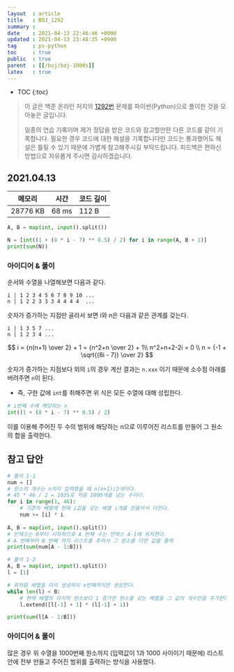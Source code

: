 ```yaml
---
layout  : article
title   : BOJ_1292
summary : 
date    : 2021-04-13 22:46:46 +0900
updated : 2021-04-13 23:48:35 +0900
tag     : ps-python
toc     : true
public  : true
parent  : [[/boj/boj-1000s]]
latex   : true
---
```

* TOC
{:toc}

> 이 글은 백준 온라인 저지의 [1292번](https://www.acmicpc.net/problem/1292) 문제를 파이썬(Python)으로 풀이한 것을 모아놓은 글입니다.
>
> 일종의 연습 기록이며 제가 정답을 받은 코드와 참고할만한 다른 코드를 같이 기록합니다. 필요한 경우 코드에 대한 해설을 기록합니다만 코드는 통과했어도 해설은 틀릴 수 있기 때문에 가볍게 참고해주시길 부탁드립니다. 피드백은 편하신 방법으로 자유롭게 주시면 감사하겠습니다.

## 2021.04.13

| 메모리    | 시간  | 코드 길이 |
| --------- | ----- | --------- |
| 28776 KB  | 68 ms | 112 B     |

```python
A, B = map(int, input().split())

N = [int((1 + (8 * i - 7) ** 0.5) / 2) for i in range(A, B + 1)]
print(sum(N))
```

### 아이디어 & 풀이

순서와 수열을 나열해보면 다음과 같다.

```
i | 1 2 3 4 5 6 7 8 9 10 ...
n | 1 2 2 3 3 3 4 4 4 4  ...
```

숫자가 증가하는 지점만 골라서 보면 i와 n은 다음과 같은 관계를 갖는다.

```
i | 1 3 5 7 ...
n | 1 2 3 4 ...
```

$$
i = {n(n+1) \over 2} + 1 = {n^2+n \over 2} + 1\\
n^2+n+2-2i = 0 \\
n = {-1 + \sqrt{(8i - 7)} \over 2}
$$

숫자가 증가하는 지점보다 외의 `i`의 경우 계산 결과는 `n.xxx` 이기 때문에 소수점 아래를 버려주면 `n`이 된다.

* 즉, 구한 값에 `int`를 취해주면 위 식은 모든 수열에 대해 성립한다.

```python
# i번째 수에 해당하는 n
int((1 + (8 * i - 7) ** 0.5) / 2) 
```

이를 이용해 주어진 두 수의 범위에 해당하는 n으로 이루어진 리스트를 만들어 그 원소의 합을 출력한다.

## 참고 답안

```python
# 풀이 1-1
num = []
# 원소의 개수는 n까지 입력했을 때 n(n+1)/2개이다.
# 45 * 46 / 2 = 1035로 처음 1000개를 넘는 수이다.
for i in range(1, 46):
    # 기존의 배열에 현재 i값을 갖는 배열 i개를 만들어서 더한다.
    num += [i] * i
    
A, B = map(int, input().split())
# 인덱스는 0부터 시작하므로 A 번째 수는 인덱스 A-1에 위치한다.
# A 번째부터 B 번째 까지 리스트를 추려서 그 원소를 더한 값을 출력
print(sum(num[A - 1:B]))

# 풀이 1-2
A, B = map(int, input().split())
l = [1]

# 위처럼 배열을 미리 생성하되 e번째까지만 생성한다.
while len(l) < B:
    # 현재 배열의 마지막 원소보다 1 증가한 원소를 갖는 배열을 그 값의 개수만큼 추가한다.
    l.extend([l[-1] + 1] * (l[-1] + 1))

print(sum(l[A - 1:B]))
```

### 아이디어 & 풀이

많은 경우 위 수열을 1000번째 원소까지 (입력값이 1과 1000 사이이기 때문에) 리스트 안에 전부 만들고 주어진 범위를 출력하는 방식을 사용했다.
